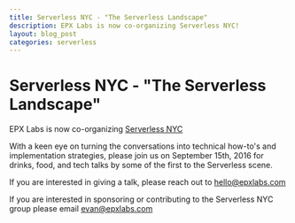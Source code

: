 ```yaml
---
title: Serverless NYC - "The Serverless Landscape"
description: EPX Labs is now co-organizing Serverless NYC!
layout: blog_post 
categories: serverless 
---
```


# Serverless NYC - "The Serverless Landscape" 

EPX Labs is now co-organizing [Serverless NYC](http://www.meetup.com/Serverless-NYC/events/233736279/)

With a keen eye on turning the conversations into technical how-to's and implementation strategies, please join us on September 15th, 2016 for drinks, food, and tech talks by some of the first to the Serverless scene.

If you are interested in giving a talk, please reach out to hello@epxlabs.com 

If you are interested in sponsoring or contributing to the Serverless NYC group please email evan@epxlabs.com
